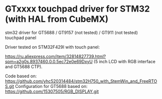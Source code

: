 # GTxxxx touchpad driver for STM32 (with HAL from CubeMX)

stm32 driver for GT5688 / GT9157 (not tested) / GT911 (not tested) touchpad panel

Driver tested on STM32F429I with touch panel:

https://ru.aliexpress.com/item/32814827739.html?spm=a2g0s.8937460.0.0.5ec72e0e69DxyU
(5 inch LCD with RGB interface and GT5688 CTP).

Code based on: https://github.com/yhc520314484/stm32H750_with_StemWin_and_FreeRTOS.git
Configuration for GT5688  based on:  https://github.com/15307505/RGB_DISPLAY.git

